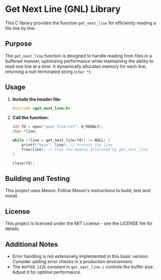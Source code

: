# Get Next Line (GNL) Library

This C library provides the function `get_next_line` for efficiently reading a file line by line.

## Purpose

The `get_next_line` function is designed to handle reading from files in a buffered manner, optimizing performance while maintaining the ability to read one line at a time. It dynamically allocates memory for each line, returning a null-terminated string (`char *`).

## Usage

1. **Include the header file:**

   ```c
   #include <get_next_line.h>
   ```

2. **Call the function:**

   ```c
   int fd = open("your_file.txt", O_RDONLY);
   char *line;

   while ((line = get_next_line(fd)) != NULL) {
       printf("%s\n", line); // Process the line
       free(line); // Free the memory allocated by get_next_line
   }

   close(fd);
   ```

## Building and Testing

This project uses Meson. Follow Meson's instructions to build, test and install.

## License

This project is licensed under the MIT License - see the LICENSE file for details.

## Additional Notes

- Error handling is not extensively implemented in this basic version. Consider adding error checks in a production environment.
- The `BUFFER_SIZE` constant in `get_next_line.c` controls the buffer size. Adjust it for optimal performance.
